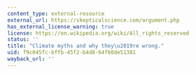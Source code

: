 ```yaml
---
content_type: external-resource
external_url: https://skepticalscience.com/argument.php
has_external_license_warning: true
license: https://en.wikipedia.org/wiki/All_rights_reserved
status: ''
title: "Climate myths and why they\u2019re wrong."
uid: f9c045fc-bffb-45f2-b4d8-64f60de51381
wayback_url: ''
---
```

